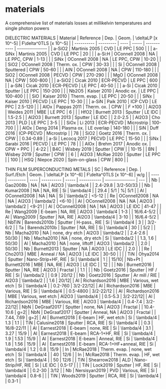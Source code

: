 # materials
A comprehensive list of materials losses at millikelvin temperatures and single photon powers

DIELECTRIC MATERIALS
|  Material  | Reference | Dep. | Geom. | \deltaLP [x 10^-5] | F\delta^0TLS [x 10^-5] |
| ---------- | --------- | ---- | ----- | ----------- | --------------- |
| a-SiO2 | Martinis 2005 | CVD  | LE PPC | 500 | |
| a-SiNx | Martinis 2005 | CVD | LE PPC | 20 | |
| a-Si:H | OConnell 2008 | NA | LE PPC, CPW | 1-13 | |
| SiNx | OConnell 2008 | NA | LE PPC, CPW | 10-20 | |
| SiO2 | OConnell 2008 | Therm. ox. | CPW | 30-33 | |
| Si | OConnell 2008 | Sputtered | CPW | 50-60 | |
| AlN | OConnell 2008 | NA | CPW | 110-180 | |
| SiO2 | OConnell 2008 | PECVD | CPW | 270-290 | |
| MgO | OConnell 2008 | NA | CPW | 500-800 | |
| a-SiO2 | Cicak 2010 | ECR-PECVD | LE PPC | 600 | |
| a-SiN | Cicak 2010 | ECR-PECVD | LE PPC | 40-50 | |
| a-Si | Cicak 2010 | Sputter | LE PPC | 150-200 | |
| Nb2O5 | Kaiser 2010 | Anodic ox. | LE PPC | 100-400 | |
| SiO | Kaiser 2010 | Therm. evap. | LE PPC | 20-50 | |
| SiNx | Kaiser 2010 | PECVD | LE PPC | 10-30 | |
| a-SiN | Paik 2010 | ICP CVD | LE PPC | 2.5-120 | |
| AlOx | Pappas 2011 | Therm. ox. | CPW | | $F$ $\times 100$ |
| Al2O3 | Weides 2011 | MBE | LE PPC | 6 | |
| HfO2 | Burnett 2013 | Sputter | LE IDC | | 1.5-2.5 |
| Al2O3 | Burnett 2013 | Sputter | LE IDC | | 2.0-2.5 |
| Al2O3 | Cho 2013 | PLD | LE PPC | 3-5 | |
| SiOx | Li 2013 | ECR-PECVD | Microstrip | 100-700 | |
| AlOx | Deng 2014 | Plasma ox. | LE overlap | 140-180 | |
| SiN | Duff 2016 | ICP-PECVD | Microstrip |  | 78 |
| SiO2 | Goetz 2016 | Therm. ox. | CPW |  | 0.34-0.89 |
| a-Si | Lecocq 2017 | PECVD | LE PPC | 15-50 | |
| SiNx | Sarabi 2016 | PECVD | LE PPC | 78 | |
| AlOx | Brehm 2017 | Anodic ox. | CPW + PPC | | 4-22 |
| B4C | Wisbey 2019 | Sputter | CPW | | 10-15 |
| BN | Wisbey 2019 | Sputter | CPW | | 6 |
| Al2O3 | McRae 2020 | Sputter | LE PPC | | 100 |
| HSQ | Niepce 2020 | Spin-on-glass | CPW |  800 | |

THIN FILM SUPERCONDUCTING METALS
|  SC  | Reference | Dep. | Surf./Etch | Geom. | \deltaLP [x 10^-6] | F\delta^0TLS [x 10^-6] | w/g |
| ---- | --------- | ---- | ---------- | ----- | ----------- | --------------- | --- |
| Nb | Gao2008b | NA | NA |  Al2O3  | \lambda/4  | | 2.4-29.8 | 3/2-50/33 |
| Nb | Kumar2008 | NA | NA, RIE |  Si  |  \lambda/4  | | 29.4 | 5/1 | %| 5/1 |
| Al | OConnell2008 | NA | NA | Si |  \lambda/2  | <5-12 |
| Re | OConnell2008 | NA | NA |  Al2O3  |  \lambda/2  | <6-10 |
| Al | OConnell2008 | NA | NA |  Al2O3  |  \lambda/2  | <9-21 |
| Al | OConnell2008 | NA | NA |  Al2O3  | LE IDC | 41-47 |
|  Re  | Wang2009 | E-beam | NA, RIE |  Al2O3  |  \lambda/4  | 1-3 | | 16/6.4-5/2 |
| Al  | Wang2009 | Sputter | NA, RIE |  Al2O3  |  \lambda/4  | 3-10 | | 16/6.4-5/2 |
| NbTiN  | Barends2010b | Sputter | H-pass., RIE |  Si  |  \lambda/4  | 3 | | 3/2-6/2 | 
| Ta  | Barends2010b | Sputter | NA, RIE |  Si  |  \lambda/4  | 30 | | 5/2 |
| Nb  | Macha2010 | NA | none, dry etch |  Al2O3  |  \lambda/2  | | 2.4-2.6 | 50/30 |
| Nb  | Macha2010 | NA | none, dry etch |  Si  |  \lambda/2  | | 1.3, 1.6 | 50/30 | 
| Al  | Macha2010 | NA | none, liftoff |  Al2O3  |  \lambda/2  | | 2.0 | 50/30 |
| Nb  | Burnett2013 | Sputter | NA |  Al2O3  | LE IDC | | 2.0 | |
| Re  | Cho2013 | MBE | Anneal / NA |  Al2O3  | LE IDC | 30-50 | | |
| TiN  | Ohya2014 | Sputter | Nano-Strip+HF, RIE |  Si  |  \lambda/4  | 1 | | 15/10|
| Nb+Pt  | Burnett2016 | MBE | NA, RIE |  Al2O3  | LE IDC | | 12 | |
| Nb  | Burnett2016 | Sputter | NA, RIE |  Al2O3  | Fractal | | 1.1 | |
| Nb  | Goetz2016 | Sputter | HF / RIE |  Si  |  \lambda/2  | | 0.9 | 20/12 |
| Nb  | Goetz2016 | Sputter | Ar mill / RIE |  Al2O3  |  \lambda/2  | | 1.6 | 20/12|
| Al  | Richardson2016 | MBE | Various, wet etch |  Si  |  \lambda/4  | | 0.2-760 | 3/2-22/12|
| Al  | Richardson2016 | MBE | Various, RIE |  Si  |  \lambda/4  | | 0.5-4800 | 3/2-22/12 |
| Al  | Richardson2016 | MBE | Various, wet etch |  Al2O3  |  \lambda/4  | | 0.5-5.3 | 3/2-22/12|
| Al  | Richardson2016 | MBE | Various, RIE |  Al2O3  |  \lambda/4  | | 0.4-7.4 | 3/2-22/12|
| NbN  | DeGraaf2017 | Sputter | none, NA |  Al2O3  | Fractal | | 10.4-10.6 | g=2|
| NbN  | DeGraaf2017 | Sputter | Anneal, NA |  Al2O3  | Fractal | | 7.44, 7.69 | g=2|
| Al  | Burnett2018 | E-beam | HF, wet etch |  Si  |  \lambda/4  | 1.3 | 1.1 |
| TiN  | Calusine2018 | Sputter | RCA, RIE |  Si  |  \lambda/4   | | 0.3 | 16/8-22/11 |
| Al  | Earnest2018 | E-beam | none, RIE |  Si  |  \lambda/4  | 3.1 | 3.27 | 15/9 |
| Al  | Earnest2018 | E-beam | RCA-1+HF, RIE |  Si  |  \lambda/4  | 1.9 | 1.53 | 15/9 |
| Al  | Earnest2018 | E-beam | Anneal, RIE |  Si  |  \lambda/4  | 1.8 | 1.56 | 15/9 |
| Al  | Earnest2018 | E-beam | RCA-1+HF+anneal, RIE |  Si  |  \lambda/4   | 1.2 | 0.8 | 15/9 |
| In  | McRae2018 | Therm. evap. | none, wet etch |  Si  |  \lambda/4  | | 40 | 12/6 |
| In  | McRae2018 | Therm. evap. | HF, wet etch |  Si  |  \lambda/4  | | 50 | 12/6 |
| TiN  | Shearrow2018 | ALD | Nano-Strip/HF, RIE |  Si  | LE IDC | 0.5-17 | |
| TiN  | Lock2019 | Sputter | HF, RIE |  Si  |  \lambda/4  | | 0.2-30 | 3/12 |
| Nb  | Nersisyan2019 | PVD | Various, RIE |  Si  |  \lambda/4  | 0.8-6 | |
| TiN  | Woods2019 | Sputter | RCA, RIE |  Si  |  \lambda/4  | | 0.3-1 |
